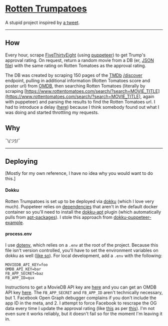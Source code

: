 # [Rotten Trumpatoes](https://rottentrumpatoes.com/)

A stupid project inspired by [a tweet](https://twitter.com/PJVogt/status/895824447113842689).

---

## How
Every hour, scrape [FiveThirtyEight](https://projects.fivethirtyeight.com/trump-approval-ratings/) (using [puppeteer](https://github.com/GoogleChrome/puppeteer)) to get Trump's approval rating. On request, return a random movie from a DB (er, [JSON file](https://github.com/prichey/rottentrumpatoes/blob/master/movies.json)) with the same rating on Rotten Tomatoes as the approval rating.

The DB was created by scraping 150 pages of the [TMDb](https://www.themoviedb.org/documentation/api) [/discover](https://www.themoviedb.org/documentation/api/discover) endpoint, pulling in additional information (Rotten Tomatoes score and poster url) from [OMDB](http://www.omdbapi.com/), then searching Rotten Tomatoes (literally by scraping [https://www.rottentomatoes.com/search/?search=MOVIE_TITLE](https://www.rottentomatoes.com/search/?search=MOVIE_TITLE), again with puppeteer) and parsing the results to find the Rotten Tomatoes url. I had to introduce a delay ([here](https://github.com/prichey/rottentrumpatoes/blob/master/lib/movie.js#L67)) because I think somebody found out what I was doing and started throttling my requests.

## Why
¯\\_(ツ)_/¯

---

## Deploying
[Mostly for my own reference, I have no idea why you would want to do this.]

#### Dokku
Rotten Trumpatoes is set up to be deployed via [dokku](https://github.com/dokku/dokku) (which I love very much). Puppeteer relies on [dependencies](https://github.com/GoogleChrome/puppeteer/blob/master/docs/troubleshooting.md#chrome-headless-doesnt-launch) that aren't in the default docker container so you'll need to install the [dokku-apt](https://github.com/F4-Group/dokku-apt) plugin (which automatically pulls from [apt-packages](https://github.com/prichey/rottentrumpatoes/blob/master/apt-packages)). I stole this approach from [dokku-puppeteer-example](https://github.com/mskog/dokku-puppeteer-example).

#### process.env
I use [dotenv](https://github.com/motdotla/dotenv), which relies on a `.env` at the root of the project. Because this file isn't version controlled, you'll have to set the environment variables on dokku as well ([like so](http://dokku.viewdocs.io/dokku/configuration/environment-variables/)). For local development, add a `.env` with the following:
```
MOVIEDB_API_KEY=foo
OMDB_API_KEY=bar
FB_APP_SECRET=baz
FB_APP_ID=qux
```
Instructions to get a MovieDB API key are [here](https://developers.themoviedb.org/3/getting-started/authentication) and you can get an OMDB API key [here](http://www.omdbapi.com/apikey.aspx). The `FB_APP_SECRET` and `FB_APP_ID` aren't technically necessary, but 1. Facebook Open Graph debugger complains if you don't include the app ID in the meta, and 2. I attempt to force Facebook to rescrape the OG data every time I update the approval rating (like [this](https://github.com/prichey/rottentrumpatoes/blob/master/lib/fb.js#L25-L38) as per [this](https://stackoverflow.com/a/12101700/2777986)). I'm not even sure it works reliably, but it doesn't fail so for the moment I'm leaving it in.
